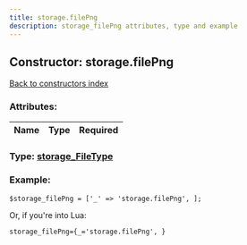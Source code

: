 ```yaml
---
title: storage.filePng
description: storage_filePng attributes, type and example
---
```

## Constructor: storage.filePng  
[Back to constructors index](index.md)



### Attributes:

| Name     |    Type       | Required |
|----------|:-------------:|---------:|



### Type: [storage\_FileType](../types/storage_FileType.md)


### Example:

```
$storage_filePng = ['_' => 'storage.filePng', ];
```  

Or, if you're into Lua:  


```
storage_filePng={_='storage.filePng', }

```


